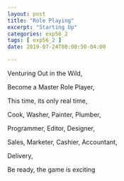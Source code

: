 ```yaml
---
layout: post
title: "Role Playing"
excerpt: "Starting Up"
categories: exp56_2
tags: [ exp56_2 ]
date: 2019-07-24T08:08:50-04:00

---
```


Venturing Out in the Wild,

Become a Master Role Player,

This time, its only real time,

Cook, Washer, Painter, Plumber,

Programmer, Editor, Designer,

Sales, Marketer, Cashier, Accountant,

Delivery,

Be ready, the game is exciting
